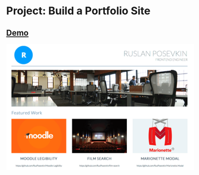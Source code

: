 # Project: Build a Portfolio Site

## [Demo](https://rusposevkin.github.io/udacity-frontend/p3/)
![Demo image](https://raw.githubusercontent.com/RusPosevkin/udacity-frontend/master/p3/demo.png "Demo image")
